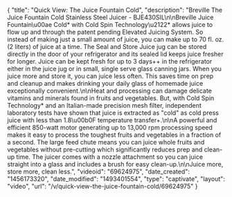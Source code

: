 {
    "title": "Quick View: The Juice Fountain Cold",
    "description": "Breville The Juice Fountain Cold Stainless Steel Juicer - BJE430SIL\n\nBreville Juice Fountain\u00ae Cold* with Cold Spin Technology\u2122* allows juice to flow up and through the patent pending Elevated Juicing System. So instead of making just a small amount of juice, you can make up to 70 fl. oz. (2 liters) of juice at a time. The Seal and Store Juice jug can be stored directly in the door of your refrigerator and its sealed lid keeps juice fresher for longer. Juice can be kept fresh for up to 3 days++ in the refrigerator either in the juice jug or in small, single serve glass canning jars. When you juice more and store it, you can juice less often. This saves time on prep and cleanup and makes drinking your daily glass of homemade juice exceptionally convenient.\n\nHeat and processing can damage delicate vitamins and minerals found in fruits and vegetables. But, with Cold Spin Technology* and an Italian-made precision mesh filter, independent laboratory tests have shown that juice is extracted as \"cold\" as cold press juice with less than 1.8\u00b0F temperature transfer+.\n\nA powerful and efficient 850-watt motor generating up to 13,000 rpm processing speed makes it easy to process the toughest fruits and vegetables in a fraction of a second. The large feed chute means you can juice whole fruits and vegetables without pre-cutting which significantly reduces prep and clean-up time. The juicer comes with a nozzle attachment so you can juice straight into a glass and includes a brush for easy clean-up.\n\nJuice more, store more, clean less.",
    "videoid": "69624975",
    "date_created": "1456173320",
    "date_modified": "1493401554",
    "type": "captivate",
    "layout": "video",
    "url": "\/v\/quick-view-the-juice-fountain-cold\/69624975"
}
